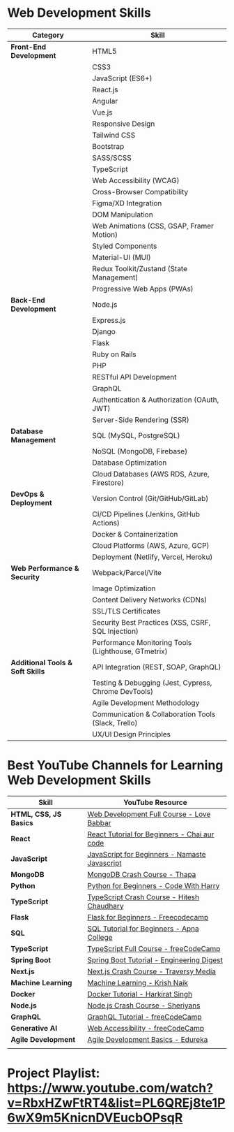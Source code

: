 # Web Development Skills

| **Category**               | **Skill**                                    |
|----------------------------|---------------------------------------------|
| **Front-End Development**  | HTML5                                      |
|                            | CSS3                                       |
|                            | JavaScript (ES6+)                          |
|                            | React.js                                   |
|                            | Angular                                    |
|                            | Vue.js                                     |
|                            | Responsive Design                          |
|                            | Tailwind CSS                               |
|                            | Bootstrap                                  |
|                            | SASS/SCSS                                  |
|                            | TypeScript                                 |
|                            | Web Accessibility (WCAG)                   |
|                            | Cross-Browser Compatibility                |
|                            | Figma/XD Integration                       |
|                            | DOM Manipulation                           |
|                            | Web Animations (CSS, GSAP, Framer Motion)  |
|                            | Styled Components                          |
|                            | Material-UI (MUI)                          |
|                            | Redux Toolkit/Zustand (State Management)   |
|                            | Progressive Web Apps (PWAs)                |
| **Back-End Development**   | Node.js                                    |
|                            | Express.js                                 |
|                            | Django                                     |
|                            | Flask                                      |
|                            | Ruby on Rails                              |
|                            | PHP                                        |
|                            | RESTful API Development                    |
|                            | GraphQL                                    |
|                            | Authentication & Authorization (OAuth, JWT)|
|                            | Server-Side Rendering (SSR)                |
| **Database Management**    | SQL (MySQL, PostgreSQL)                    |
|                            | NoSQL (MongoDB, Firebase)                  |
|                            | Database Optimization                      |
|                            | Cloud Databases (AWS RDS, Azure, Firestore)|
| **DevOps & Deployment**    | Version Control (Git/GitHub/GitLab)        |
|                            | CI/CD Pipelines (Jenkins, GitHub Actions)  |
|                            | Docker & Containerization                  |
|                            | Cloud Platforms (AWS, Azure, GCP)          |
|                            | Deployment (Netlify, Vercel, Heroku)       |
| **Web Performance & Security** | Webpack/Parcel/Vite                     |
|                            | Image Optimization                         |
|                            | Content Delivery Networks (CDNs)           |
|                            | SSL/TLS Certificates                       |
|                            | Security Best Practices (XSS, CSRF, SQL Injection) |
|                            | Performance Monitoring Tools (Lighthouse, GTmetrix) |
| **Additional Tools & Soft Skills** | API Integration (REST, SOAP, GraphQL) |
|                            | Testing & Debugging (Jest, Cypress, Chrome DevTools) |
|                            | Agile Development Methodology              |
|                            | Communication & Collaboration Tools (Slack, Trello) |
|                            | UX/UI Design Principles                    |



# Best YouTube Channels for Learning Web Development Skills

| **Skill**             | **YouTube Resource**                                                                                     |
|-----------------------|---------------------------------------------------------------------------------------------------------|
| **HTML, CSS, JS Basics** | [Web Development Full Course - Love Babbar](https://www.youtube.com/watch?v=Vi9bxu-M-ag&list=PLDzeHZWIZsTo0wSBcg4-NMIbC0L8evLrD) |
| **React**             | [React Tutorial for Beginners - Chai aur code](https://youtu.be/vz1RlUyrc3w?si=DENbgxD7rIPGLqoN)         |
| **JavaScript**        | [JavaScript for Beginners - Namaste Javascript](https://youtu.be/pN6jk0uUrD8?si=i9ADbNaa-tYIT-cK)    |
| **MongoDB**           | [MongoDB Crash Course - Thapa ](https://youtu.be/ExcRbA7fy_A?si=zA-E0XltTigTXjjV)                |
| **Python**            | [Python for Beginners - Code With Harry ](https://youtu.be/7wnove7K-ZQ?si=nev9GgpJtwQWV9VP)                     |
| **TypeScript**        | [TypeScript Crash Course - Hitesh Chaudhary](https://youtu.be/iPGXk-i-VYU?si=WJqM_eZS1thW_25i)    |
| **Flask**             | [Flask for Beginners - Freecodecamp](https://youtu.be/Z1RJmh_OqeA?si=28bjpYogM3q0ceFV)                |
| **SQL**               | [SQL Tutorial for Beginners - Apna College ](https://youtu.be/hlGoQC332VM?si=9MOIDhsXLy3o-Vtx)          |
| **TypeScript**        | [TypeScript Full Course - freeCodeCamp](https://youtu.be/30LWjhZzg50?si=Ml9jcynuJV_dFcyK)              |
| **Spring Boot**       | [Spring Boot Tutorial - Engineering Digest](https://youtu.be/1993zSY5UBI?si=8Y0KuMEysrl6oVpc)                  |
| **Next.js**           | [Next.js Crash Course - Traversy Media](https://youtu.be/mTz0GXj8NN0)                                   |
| **Machine Learning**  | [Machine Learning - Krish Naik](https://youtu.be/JxgmHe2NyeY?si=U4AMSuY8o-0pXSCo)                                   |
| **Docker**            | [Docker Tutorial - Harkirat Singh](https://youtu.be/fSmLiOMp2qI?si=0lm0Hj2OVWWAfeFb)                                  |
| **Node.js**           | [Node.js Crash Course - Sheriyans](https://youtu.be/T55Kb8rrH1g?si=dVTQ5MCOEF_hoPJI)                                   |
| **GraphQL**           | [GraphQL Tutorial - freeCodeCamp](https://youtu.be/ed8SzALpx1Q)                                        |
| **Generative AI** | [Web Accessibility - freeCodeCamp](https://youtu.be/pSVk-5WemQ0?si=tj2Nlue_9xhLZRtr)                                       |
| **Agile Development** | [Agile Development Basics - Edureka](https://youtu.be/ypg4uPQTGo0?si=HUUBhJOYKBNacNFd)                                     |
                               |


# Project Playlist: https://www.youtube.com/watch?v=RbxHZwFtRT4&list=PL6QREj8te1P6wX9m5KnicnDVEucbOPsqR
